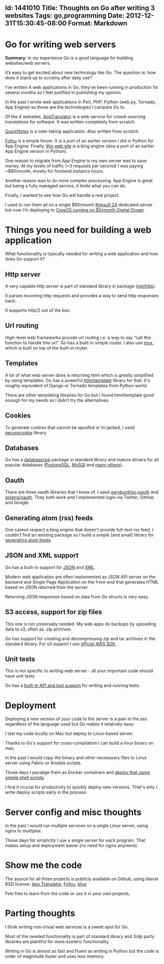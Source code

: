 Id: 1441010
Title: Thoughts on Go after writing 3 websites
Tags: go,programming
Date: 2012-12-31T15:30:45-08:00
Format: Markdown
--------------
Go for writing web servers
==========================

**Summary**: in my experience Go is a good language for building
websites/web servers.

It’s easy to get excited about new technology like Go. The question is:
how does it stand up to scrutiny after daily use?

I’ve written 4 web applications in Go, they’ve been running in
production for several months so I feel justified in publishing my
opinion.

In the past I wrote web applications in Perl, PHP, Python (web.py,
Tornado, App Engine) so those are the technologies I campare Go to.

Of the 4 websites, [AppTranslator](http://www.apptranslator.org) is a
web service for crowd-sourcing translations for software. It was written
completely from scratch.

[QuickNotes](http://quicknotes.io/) is a note-taking application. Also
written from scratch.

[Fofou](http://forums.fofou.org) is a simple forum. It is a port of an
earlier version I did in Python for App Engine. Finally, [this web
site](//blog.kowalczyk.info) is a blog engine (also a port of an
earlier App Engine version in Python).

One reason to migrate from App Engine to my own server was to save
money. At my levels of traffic
(~3 requests per second) I was paying ~$80/month, mostly for
frontend instance hours.

Another reason was to do more complex processing. App Engine is great
but being a fully managed service, it limits what you can do.

Finally, I wanted to see how Go will handle a real project.

I used to run them all on a single $60/month [Kimsufi 24](https://www.kimsufi.co.uk/) dedicated server but now I’m
deploying to [CoreOS running on $5/month Digital Ocean](/article/5/Blueprint-for-deploying-web-apps-on-CoreOS.html).

Things you need for building a web application
==============================================

What functionality is typically needed for writing a web application and
how does Go support it?

Http server
-----------

A very capable http server is part of standard library in package
([net/http](https://golang.org/pkg/net/http/)).

It parses incoming http requests and provides a way to send http
responses back.

It supports http/2 out of the box.

Url routing
-----------

High-level web frameworks provide url routing i.e. a way to say “call
this function to handle this url”. Go has a built-in simple router. I
also use [mux](http://www.gorillatoolkit.org/pkg/mux), which is built
on top of the built-in router.

Templates
---------

A lot of what web server does is returning html which is greatly
simplified by using templates. Go has a powerful
[html/template](https://golang.org/pkg/html/template/) library for that.
It's roughly equivalent of Django or Tornado templates from Python world.

There are other templating libraries for Go but I found html/template
good enough for my needs so I didn’t try the alternatives.

Cookies
-------

To generate cookies that cannot be spoofed or hi-jacked, I used
[securecookie](http://www.gorillatoolkit.org/pkg/securecookie) library

Databases
---------

Go has a [database/sql](https://golang.org/pkg/database/sql/) package
in standard library and mature drivers for all popular databases
([PostgreSQL](https://github.com/lib/pq), [MySQl](https://github.com/go-sql-driver/mysql) and [many others](https://github.com/avelino/awesome-go#database-drivers)).


Oauth
-----

There are three oauth libraries that I know of. I used [garyburd/go-oauth](https://github.com/garyburd/go-oauth) and [golang/oauth](https://github.com/golang/oauth2). They both work and I implemented
login via Twitter, GitHub and Google.

Generating atom (rss) feeds
---------------------------

One cannot respect a blog engine that doesn’t provide full-text rss
feed. I couldn’t find an existing package so I build a simple (and
small) library for [generating atom
feeds](https://github.com/kjk/atomgenerator)

JSON and XML support
--------------------

Go has a built-in support for
[JSON](http://golang.org/pkg/encoding/json/) and
[XML](http://golang.org/pkg/encoding/xml/).

Modern web application are often implemented as JSON API server on
the backend and Single Page Application on the front-end that generates
HTML based on JSON returned from the server.

Returning JSON responses based on data from Go structs is very easy.

S3 access, support for zip files
--------------------------------

This one is not universally needed. My web apps do backups by uploading
data to s3, often as .zip archives.

Go has support for creating and decompressing zip and tar archives in
the standard library. For s3 support I use
[official AWS SDK](https://github.com/aws/aws-sdk-go).

Unit tests
----------

This is not specific to writing web server - all your important code
should have unit tests.

Go has a [built-in API and tool
support](http://golang.org/doc/code.html#Testing) for writing and
running tests.

Deployment
==========

Deploying a new version of your code to the server is a pain in the ass
regardless of the language used but Go makes it relatively easy.

I test my code locally on Mac but deploy to Linux-based server.

Thanks to Go's support for cross-compilation I can build a linux
binary on mac.

In the past I would copy the binary and other necesssary files to
Linux server using Fabric or Ansible scripts.

Those days I pacakge them as Docker containers and [deploy that
using simple shell scripts](/article/5/Blueprint-for-deploying-web-apps-on-CoreOS.html).

I find it crucial for productivity to quickly deploy new versions.
THat's why I write deploy scripts early in the process.

Server config and misc thoughts
===============================

In the past I would run multiple services on a single Linux server,
using nginx to multiplex.

Those days for simplicity I use a single server for each program.
That makes setup and deployment easier (no need for nginx anymore).

Show me the code
================

The source for all three projects is publicly available on Github, using
liberal BSD license: [App
Translator](https://github.com/kjk/apptranslator),
[Fofou](https://github.com/kjk/fofou),
[blog](https://github.com/kjk/web-blog)

Feel free to learn from the code or use it in your own projects.

Parting thoughts
================

I think writing non-trivial web services is a sweet spot for Go.

Most of the needed functionality is part of standard library and
3rdp party libraries are plantiful for more esoteric functionality.

Writing in Go is almost as fast and fluent as writing in Python but the
code is order of magnitude faster and uses less memory.
